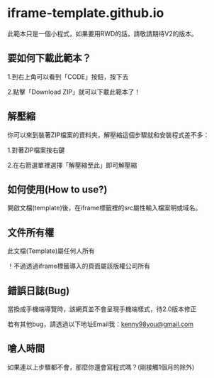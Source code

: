 # iframe-template.github.io

此範本只是一個小程式，如果要用RWD的話，請敬請期待V2的版本。

## 要如何下載此範本？
1.到右上角可以看到「CODE」按鈕，按下去

2.點擊「Download ZIP」就可以下載此範本了！

## 解壓縮
你可以來到裝著ZIP檔案的資料夾，解壓縮這個步驟就和安裝程式差不多：

1.對著ZIP檔案按右鍵

2.在右箭選單裡選擇「解壓縮至此」即可解壓縮

## 如何使用(How to use?)
開啟文檔(template)後，在iframe標籤裡的src屬性輸入檔案明或域名。

## 文件所有權
此文檔(Template)屬任何人所有

！不過透過iframe標籤導入的頁面屬該版權公司所有

## 錯誤日誌(Bug)
當換成手機端導覽時，該網頁並不會呈現手機端樣式，待2.0版本修正

若有其他bug，請透過以下地址Email我：kenny98you@gmail.com

## 嗆人時間
如果連以上步驟都不會，那麼你還會寫程式嗎？(剛接觸1個月的除外)
